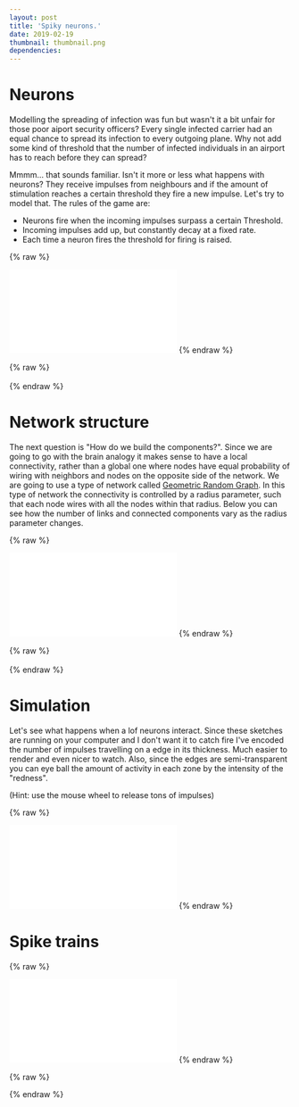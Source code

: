 ```yaml
---
layout: post
title: 'Spiky neurons.'
date: 2019-02-19
thumbnail: thumbnail.png
dependencies:
---
```


# Neurons

Modelling the spreading of infection was fun but wasn't it a bit unfair for those poor aiport security officers? Every single infected carrier had an equal chance to spread its infection to every outgoing plane. Why not add some kind of threshold that the number of infected individuals in an airport has to reach before they can spread?

Mmmm... that sounds familiar. Isn't it more or less what happens with neurons? They receive impulses from neighbours and if the amount of stimulation reaches a certain threshold they fire a new impulse.
Let's try to model that. The rules of the game are:

-   Neurons fire when the incoming impulses surpass a certain Threshold.
-   Incoming impulses add up, but constantly decay at a fixed rate.
-   Each time a neuron fires the threshold for firing is raised.

{% raw %}

<iframe class="track" frameborder="0" marginheight="20" marginwidth="35" scrolling="no" onload="resizeIframe(this)" src="p5/threshold/index.html"></iframe>
{% endraw %}

{% raw %}<br><br/>{% endraw %}

# Network structure

The next question is "How do we build the components?".
Since we are going to go with the brain analogy it makes sense to have a local connectivity, rather than a global one where nodes have equal probability of wiring with neighbors and nodes on the opposite side of the network. We are going to use a type of network called [Geometric Random Graph](https://en.wikipedia.org/wiki/Random_geometric_graph). In this type of network the connectivity is controlled by a radius parameter, such that each node wires with all the nodes within that radius. Below you can see how the number of links and connected components vary as the radius parameter changes.

{% raw %}

<iframe class="track" frameborder="0" marginheight="20" marginwidth="35" scrolling="no" onload="resizeIframe(this)" src="p5/growingnets/index.html"></iframe>
{% endraw %}

{% raw %}<br><br/>{% endraw %}

# Simulation

Let's see what happens when a lof neurons interact. Since these sketches are running on your computer and I don't want it to catch fire I've encoded the number of impulses travelling on a edge in its thickness. Much easier to render and even nicer to watch. Also, since the edges are semi-transparent you can eye ball the amount of activity in each zone by the intensity of the "redness".

(Hint: use the mouse wheel to release tons of impulses)

{% raw %}

<iframe class="track" frameborder="0" marginheight="20" marginwidth="35" scrolling="no" onload="resizeIframe(this)" src="p5/spiketrain/index.html"></iframe>
{% endraw %}

# Spike trains

{% raw %}

<iframe frameborder="0" marginheight="20" marginwidth="35" scrolling="no" onload="resizeIframe(this)" src="p5/inout/index.html"></iframe>
{% endraw %}

{% raw %}

<script>
function resizeIframe(obj) {
obj.style.height = obj.contentWindow.document.body.scrollHeight + 'px';
obj.style.width = obj.contentWindow.document.body.scrollWidth + 'px';
}
</script>
<script src="appear.js"></script>
<script>
appear({
init: function init(){
console.log('dom is ready');
},
elements: function elements(){
// work with all elements with the class "track"
return document.getElementsByClassName('track');
},
appear: function appear(el){
if(el.contentWindow.loop != undefined){
    el.contentWindow.loop();
    //console.log(el.src, 'playing')
}
},
disappear: function disappear(el){
if(el.contentWindow.noLoop != undefined){
    el.contentWindow.noLoop();
    //console.log(el.src,'stopped')
}
},
bounds: 200,
reappear: true
});
</script>

{% endraw %}
